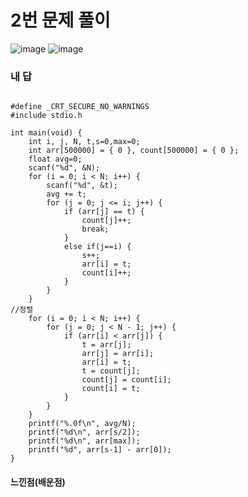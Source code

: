 # 2번 문제 풀이
![image](https://user-images.githubusercontent.com/81015704/124388738-1f131100-dd1f-11eb-99ac-9b82cee11126.png)
![image](https://user-images.githubusercontent.com/81015704/124388747-29cda600-dd1f-11eb-9d11-eb68d3052f37.png)


### 내 답
<pre><code>
#define _CRT_SECURE_NO_WARNINGS
#include stdio.h

int main(void) {
	int i, j, N, t,s=0,max=0;
	int arr[500000] = { 0 }, count[500000] = { 0 };
	float avg=0;
	scanf("%d", &N);
	for (i = 0; i < N; i++) {
		scanf("%d", &t);
		avg += t;
		for (j = 0; j <= i; j++) {
			if (arr[j] == t) {
				count[j]++;
				break;
			}
			else if(j==i) {
				s++;
				arr[i] = t;
				count[i]++;
			}
		}
	}
//정렬
	for (i = 0; i < N; i++) {
		for (j = 0; j < N - 1; j++) {
			if (arr[i] < arr[j]) {
				t = arr[j];
				arr[j] = arr[i];
				arr[i] = t;
				t = count[j];
				count[j] = count[i];
				count[i] = t;
			}
		}
	}
	printf("%.0f\n", avg/N);
	printf("%d\n", arr[s/2]);
	printf("%d\n", arr[max]);
	printf("%d", arr[s-1] - arr[0]);
}
</code></pre>


#### 느낀점(배운점)
